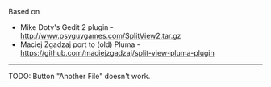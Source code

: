 Based on

- Mike Doty's Gedit 2 plugin - http://www.psyguygames.com/SplitView2.tar.gz
- Maciej Zgadzaj port to (old) Pluma - https://github.com/maciejzgadzaj/split-view-pluma-plugin

---

TODO: Button "Another File" doesn't work.
